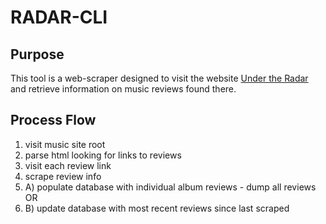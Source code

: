 # RADAR-CLI

## Purpose

This tool is a web-scraper designed to visit the website
[Under the Radar](https://www.undertheradarmag.com/reviews/category/music)
and retrieve information on music reviews found there.

## Process Flow

1. visit music site root
2. parse html looking for links to reviews
3. visit each review link
4. scrape review info
5. A) populate database with individual album reviews - dump all reviews OR
6. B) update database with most recent reviews since last scraped
